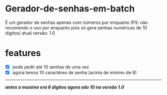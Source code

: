 # Gerador-de-senhas-em-batch
 É um gerador de senhas apenas com números por enquanto (PS: não recomendo o uso por enquanto pois só gera senhas numéricas de 10 digitos) atual versão: 1.0

# features
- [x] pode pedir até 10 senhas de uma vez
- [x] agora temos 10 caractéres de senha (acima de minimo de 8)
---
***antes o maximo era 6 digitos agora são 10 na versão 1.0***
